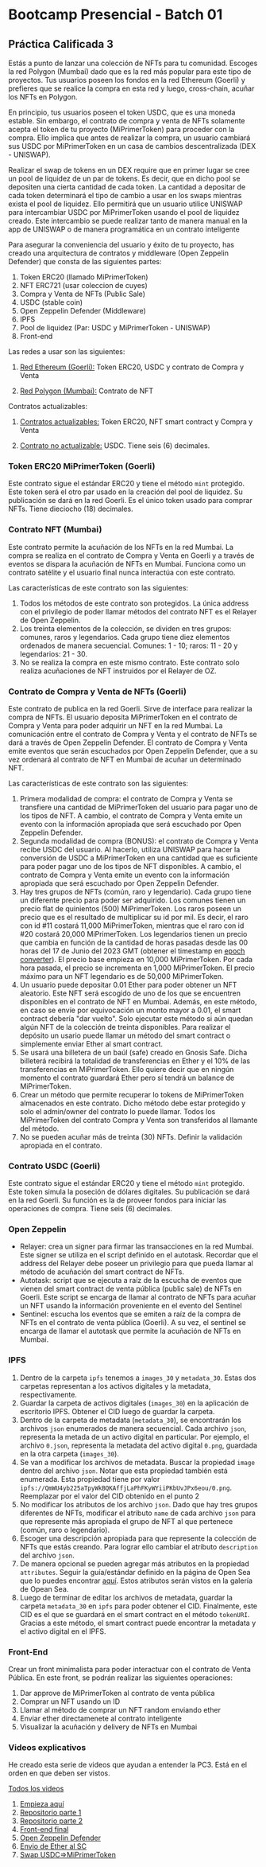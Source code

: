 # Bootcamp Presencial - Batch 01

## Práctica Calificada 3

Estás a punto de lanzar una colección de NFTs para tu comunidad. Escoges la red Polygon (Mumbai) dado que es la red más popular para este tipo de proyectos. Tus usuarios poseen los fondos en la red Ethereum (Goerli) y prefieres que se realice la compra en esta red y luego, cross-chain, acuñar los NFTs en Polygon.

En principio, tus usuarios poseen el token USDC, que es una moneda estable. Sin embargo, el contrato de compra y venta de NFTs solamente acepta el token de tu proyecto (MiPrimerToken) para proceder con la compra. Ello implica que antes de realizar la compra, un usuario cambiará sus USDC por MiPrimerToken en un casa de cambios descentralizada (DEX - UNISWAP).

Realizar el swap de tokens en un DEX require que en primer lugar se cree un pool de liquidez de un par de tokens. Es decir, que en dicho pool se depositen una cierta cantidad de cada token. La cantidad a depositar de cada token determinará el tipo de cambio a usar en los swaps mientras exista el pool de liquidez. Ello permitirá que un usuario utilice UNISWAP para intercambiar USDC por MiPrimerToken usando el pool de liquidez creado. Este intercambio se puede realizar tanto de manera manual en la app de UNISWAP o de manera programática en un contrato inteligente

Para asegurar la conveniencia del usuario y éxito de tu proyecto, has creado una arquitectura de contratos y middleware (Open Zeppelin Defender) que consta de las siguientes partes:

1. Token ERC20 (llamado MiPrimerToken)
2. NFT ERC721 (usar coleccion de cuyes)
3. Compra y Venta de NFTs (Public Sale)
4. USDC (stable coin)
5. Open Zeppelin Defender (Middleware)
6. IPFS
7. Pool de liquidez (Par: USDC y MiPrimerToken - UNISWAP)
8. Front-end

Las redes a usar son las siguientes:

1. <u>Red Ethereum (Goerli):</u> Token ERC20, USDC y contrato de Compra y Venta

2. <u>Red Polygon (Mumbai):</u> Contrato de NFT

Contratos actualizables:

1. <u>Contratos actualizables:</u> Token ERC20, NFT smart contract y Compra y Venta

2. <u>Contrato no actualizable:</u> USDC. Tiene seis (6) decimales.

### **Token ERC20 MiPrimerToken (Goerli)**

Este contrato sigue el estándar ERC20 y tiene el método `mint` protegido. Este token será el otro par usado en la creación del pool de liquidez. Su publicación se dará en la red Goerli. Es el único token usado para comprar NFTs. Tiene dieciocho (18) decimales.

### **Contrato NFT (Mumbai)**

Este contrato permite la acuñación de los NFTs en la red Mumbai. La compra se realiza en el contrato de Compra y Venta en Goerli y a través de eventos se dispara la acuñación de NFTs en Mumbai. Funciona como un contrato satélite y el usuario final nunca interactúa con este contrato.

Las características de este contrato son las siguientes:

1. Todos los métodos de este contrato son protegidos. La única address con el privilegio de poder llamar métodos del contrato NFT es el Relayer de Open Zeppelin.
2. Los treinta elementos de la colección, se dividen en tres grupos: comunes, raros y legendarios. Cada grupo tiene diez elementos ordenados de manera secuencial. Comunes: 1 - 10; raros: 11 - 20 y legendarios: 21 - 30.
3. No se realiza la compra en este mismo contrato. Este contrato solo realiza acuñaciones de NFT instruidos por el Relayer de OZ.

### **Contrato de Compra y Venta de NFTs (Goerli)**

Este contrato de publica en la red Goerli. Sirve de interface para realizar la compra de NFTs. El usuario deposita MiPrimerToken en el contrato de Compra y Venta para poder adquirir un NFT en la red Mumbai. La comunicación entre el contrato de Compra y Venta y el contrato de NFTs se dará a través de Open Zeppelin Defender. El contrato de Compra y Venta emite eventos que serán escuchados por Open Zeppelin Defender, que a su vez ordenará al contrato de NFT en Mumbai de acuñar un determinado NFT.

Las características de este contrato son las siguientes:

1. Primera modalidad de compra: el contrato de Compra y Venta se transfiere una cantidad de MiPrimerToken del usuario para pagar uno de los tipos de NFT. A cambio, el contrato de Compra y Venta emite un evento con la información apropiada que será escuchado por Open Zeppelin Defender.
2. Segunda modalidad de compra (BONUS): el contrato de Compra y Venta recibe USDC del usuario. Al hacerlo, utiliza UNISWAP para hacer la conversión de USDC a MiPrimerToken en una cantidad que es suficiente para poder pagar uno de los tipos de NFT disponibles. A cambio, el contrato de Compra y Venta emite un evento con la información apropiada que será escuchado por Open Zeppelin Defender.
3. Hay tres grupos de NFTs (común, raro y legendario). Cada grupo tiene un diferente precio para poder ser adquirido. Los comunes tienen un precio flat de quinientos (500) MiPrimerToken. Los raros poseen un precio que es el resultado de multiplicar su id por mil. Es decir, el raro con id #11 costará 11,000 MiPrimerToken, mientras que el raro con id #20 costará 20,000 MiPrimerToken. Los legendarios tienen un precio que cambia en función de la cantidad de horas pasadas desde las 00 horas del 17 de Junio del 2023 GMT (obtener el timestamp en [epoch converter](https://www.epochconverter.com/)). El precio base empieza en 10,000 MiPrimerToken. Por cada hora pasada, el precio se incrementa en 1,000 MiPrimerToken. El precio máximo para un NFT legendario es de 50,000 MiPrimerToken.
4. Un usuario puede depositar 0.01 Ether para poder obtener un NFT aleatorio. Este NFT será escogido de uno de los que se encuentren disponibles en el contrato de NFT en Mumbai. Además, en este método, en caso se envíe por equivocación un monto mayor a 0.01, el smart contract debería "dar vuelto". Solo ejecutar este método si aún quedan algún NFT de la colección de treinta disponibles. Para realizar el depósito un usario puede llamar un método del smart contract o simplemente enviar Ether al smart contract.
5. Se usará una billetera de un baúl (safe) creado en Gnosis Safe. Dicha billeterá recibirá la totalidad de transferencias en Ether y el 10% de las transferencias en MiPrimerToken. Ello quiere decir que en ningún momento el contrato guardará Ether pero sí tendrá un balance de MiPrimerToken.
6. Crear un método que permite recuperar lo tokens de MiPrimerToken almacenados en este contrato. Dicho método debe estar protegido y solo el admin/owner del contrato lo puede llamar. Todos los MiPrimerToken del contrato Compra y Venta son transferidos al llamante del método.
7. No se pueden acuñar más de treinta (30) NFTs. Definir la validación apropiada en el contrato.

### **Contrato USDC (Goerli)**

Este contrato sigue el estándar ERC20 y tiene el método `mint` protegido. Este token simula la poseción de dólares digitales. Su publicación se dará en la red Goerli. Su función es la de proveer fondos para iniciar las operaciones de compra. Tiene seis (6) decimales.

### **Open Zeppelin**

- Relayer: crea un signer para firmar las transacciones en la red Mumbai. Este signer se utiliza en el script definido en el autotask. Recordar que el address del Relayer debe poseer un privilegio para que pueda llamar al método de acuñación del smart contract de NFTs.
- Autotask: script que se ejecuta a raíz de la escucha de eventos que vienen del smart contract de venta pública (public sale) de NFTs en Goerli. Este script se encarga de llamar al contrato de NFTs para acuñar un NFT usando la información proveniente en el evento del Sentinel
- Sentinel: escucha los eventos que se emiten a raíz de la compra de NFTs en el contrato de venta pública (Goerli). A su vez, el sentinel se encarga de llamar el autotask que permite la acuñación de NFTs en Mumbai.

### **IPFS**

1. Dentro de la carpeta `ipfs` tenemos a `images_30` y `metadata_30`. Estas dos carpetas representan a los activos digitales y la metadata, respectivamente.
2. Guardar la carpeta de activos digitales (`images_30`) en la aplicación de escritorio IPFS. Obtener el CID luego de guardar la carpeta.
3. Dentro de la carpeta de metadata (`metadata_30`), se encontrarán los archivos `json` enumerados de manera secuencial. Cada archivo `json`, representa la metada de un activo digital en particular. Por ejemplo, el archivo `0.json`, representa la metadata del activo digital `0.png`, guardada en la otra carpeta (`images_30`).
4. Se van a modificar los archivos de metadata. Buscar la propiedad `image` dentro del archivo `json`. Notar que esta propiedad también está enumerada. Esta propiedad tiene por valor `ipfs://QmWU4yb225aTpyWkBQKAffjLaPhFKyWYiiPKbUvJPx6eou/0.png`. Reemplazar por el valor del CID obtenido en el punto 2
5. No modificar los atributos de los archivo `json`. Dado que hay tres grupos diferentes de NFTs, modificar el atributo `name` de cada archivo `json` para que represente más apropiada el grupo de NFT al que pertenece (común, raro o legendario).
6. Escoger una descripción apropiada para que represente la colección de NFTs que estás creando. Para lograr ello cambiar el atributo `description` del archivo `json`.
7. De manera opcional se pueden agregar más atributos en la propiedad `attributes`. Seguir la guía/estándar definido en la página de Open Sea que lo puedes encontrar [aquí](https://docs.opensea.io/docs/metadata-standards). Estos atributos serán vistos en la galería de Opean Sea.
8. Luego de terminar de editar los archivos de metadata, guardar la carpeta `metadata_30` en `ipfs` para poder obtener el CID. Finalmente, este CID es el que se guardará en el smart contract en el método `tokenURI`. Gracias a este método, el smart contract puede encontrar la metadata y el activo digital en el IPFS.

### **Front-End**

Crear un front minimalista para poder interactuar con el contrato de Venta Pública. En este front, se podrán realizar las siguientes operaciones:

1. Dar approve de MiPrimerToken al contrato de venta pública
2. Comprar un NFT usando un ID
3. Llamar al método de comprar un NFT random enviando ether
4. Enviar ether directamenete al contrato inteligente
5. Visualizar la acuñación y delivery de NFTs en Mumbai

### Videos explicativos

He creado esta serie de videos que ayudan a entender la PC3. Está en el orden en que deben ser vistos.

[Todos los videos](https://drive.google.com/drive/folders/1KO_shOZ699Bm1cCDkWdhGLy8yosc8fX4?usp=sharing)

1. [Empieza aquí](https://drive.google.com/file/d/1iNsIvQPY2goXGUh6UVGS8U5Y-hbJ1J40/view?usp=sharing)
2. [Repositorio parte 1](https://drive.google.com/file/d/1S_BKWOCZ8L_x_glp7n0SjnzbCbKhqyCX/view?usp=drive_link)
3. [Repositorio parte 2](https://drive.google.com/file/d/17AKNrp7hc8L4A0P3ApptJwjOULrfLxrY/view?usp=drive_link)
4. [Front-end final](https://drive.google.com/file/d/1KNxZhOfkheN8KQ2_Ss6LkwjIpi8Bl0Ck/view?usp=drive_link)
5. [Open Zeppelin Defender](https://drive.google.com/file/d/1yfQoXsqV7SdW1Ms9MHOGiZVkaOCqtE5o/view?usp=drive_link)
6. [Envio de Ether al SC](https://drive.google.com/file/d/1ssSH-OVm8mX8EpKp4EL2CVeNmgchP2VU/view?usp=drive_link)
7. [Swap USDC=>MiPrimerToken](https://drive.google.com/file/d/11kgYB4o3SdmHUM0qVIleXWl1HugAZk_b/view?usp=drive_link)

